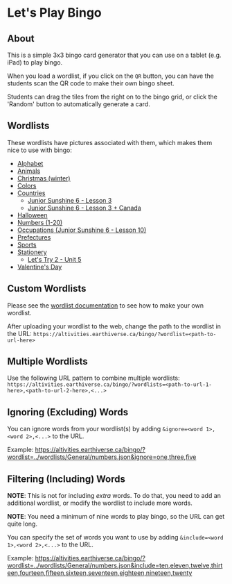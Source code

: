 # Let's Play Bingo

## About

This is a simple 3x3 bingo card generator that you can use on a tablet (e.g. iPad) to play bingo.

When you load a wordlist, if you click on the `QR` button, you can have the students scan the QR code to make their own bingo sheet.

Students can drag the tiles from the right on to the bingo grid, or click the 'Random' button to automatically generate a card.

## Wordlists

These wordlists have pictures associated with them, which makes them nice to use with bingo:

* [Alphabet](https://altivities.earthiverse.ca/bingo/?wordlist=../wordlists/General/alphabet.json)
* [Animals](https://altivities.earthiverse.ca/bingo/?wordlist=../wordlists/General/animals.json)
* [Christmas (winter)](https://altivities.earthiverse.ca/bingo/?wordlist=../wordlists/General/winter.json)
* [Colors](https://altivities.earthiverse.ca/bingo/?wordlist=../wordlists/General/colors.json)
* [Countries](https://altivities.earthiverse.ca/bingo/?wordlist=../wordlists/General/countries.json)
  * [Junior Sunshine 6 - Lesson 3](https://altivities.earthiverse.ca/bingo/?wordlist=../wordlists/JuniorSunshine6/lesson3.json)
  * [Junior Sunshine 6 - Lesson 3 + Canada](https://altivities.earthiverse.ca/bingo/?wordlist=../wordlists/General/countries.json&include=the%20U.S.A.,Brazil,Japan,South%20Korea,China,India,the%20U.K.,France,Germany,Italy,Switzerland,Australia,Egypt,Kenya,Canada)
* [Halloween](https://altivities.earthiverse.ca/bingo/?wordlist=../wordlists/General/halloween.json)
* [Numbers (1-20)](https://altivities.earthiverse.ca/bingo/?wordlist=../wordlists/General/numbers.json)
* [Occupations (Junior Sunshine 6 - Lesson 10)](https://altivities.earthiverse.ca/bingo/?wordlist=../wordlists/JuniorSunshine6/lesson10.json)
* [Prefectures](https://altivities.earthiverse.ca/bingo/?wordlist=../wordlists/Hepburn/prefectures.json)
* [Sports](https://altivities.earthiverse.ca/bingo/?wordlist=../wordlists/General/sports.json)
* [Stationery](https://altivities.earthiverse.ca/bingo/?wordlist=../wordlists/General/stationery.json)
  * [Let's Try 2 - Unit 5](https://altivities.earthiverse.ca/bingo/?wordlist=../wordlists/LetsTry2/unit5_cards.json)
* [Valentine's Day](https://altivities.earthiverse.ca/bingo/?wordlist=../wordlists/General/valentines.json)

## Custom Wordlists

Please see the [wordlist documentation](../wordlists/) to see how to make your own wordlist.

After uploading your wordlist to the web, change the path to the wordlist in the URL: `https://altivities.earthiverse.ca/bingo/?wordlist=<path-to-url-here>`

## Multiple Wordlists

Use the following URL pattern to combine multiple wordlists:
`https://altivities.earthiverse.ca/bingo/?wordlists=<path-to-url-1-here>,<path-to-url-2-here>,<...>`

## Ignoring (Excluding) Words

You can ignore words from your wordlist(s) by adding `&ignore=<word 1>,<word 2>,<...>` to the URL.

Example: <https://altivities.earthiverse.ca/bingo/?wordlist=../wordlists/General/numbers.json&ignore=one,three,five>

## Filtering (Including) Words

**NOTE**: This is not for including *extra* words. To do that, you need to add an additional wordlist, or modify the wordlist to include more words.

**NOTE**: You need a minimum of nine words to play bingo, so the URL can get quite long.

You can specify the set of words you want to use by adding `&include=<word 1>,<word 2>,<...>` to the URL.

Example: <https://altivities.earthiverse.ca/bingo/?wordlist=../wordlists/General/numbers.json&include=ten,eleven,twelve,thirteen,fourteen,fifteen,sixteen,seventeen,eighteen,nineteen,twenty>
